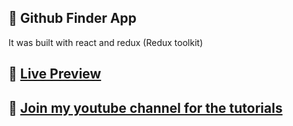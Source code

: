 ## 🚀 Github Finder App

It was built with react and redux (Redux toolkit)

## 🔗 [Live Preview](https://githubfinder-app-dev.netlify.app/)

## 🔗 [Join my youtube channel for the tutorials](https://www.youtube.com/channel/UCvu6J9q1AM6q4xysGqAvVyw)
